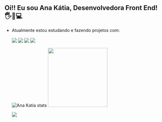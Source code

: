 ## Oi!! Eu sou Ana Kátia, Desenvolvedora Front End! 🖐️👩💻
- Atualmente estou estudando e fazendo projetos com:<br> <br>
 <img src="https://img.shields.io/badge/HTML5-E34F26?style=for-the-badge&logo=html5&logoColor=white" /> <img src="https://img.shields.io/badge/CSS3-1572B6?style=for-the-badge&logo=css3&logoColor=white" />  <img src="https://img.shields.io/badge/JavaScript-F7DF1E?style=for-the-badge&logo=javascript&logoColor=black" /> <img src="https://img.shields.io/badge/react-%2320232a.svg?style=for-the-badge&logo=react&logoColor=%2361DAFB" /> <br>

  ![Ana Katia stats](https://github-readme-stats.vercel.app/api?username=katiaana&show_icons=true&theme=radical)   <img height="195em" src="https://github-readme-stats.vercel.app/api/top-langs/?username=Katiaana&layout=compact&langs_count=7&theme=tokyonight"/> 
  <br>
  <div>
     <a href="https://www.linkedin.com/in/anakatia21/" target="_blank"><img src="https://img.shields.io/badge/-LinkedIn-%230077B5?style=for-the-badge&logo=linkedin&logoColor=white" target="_blank"></a>
  <div>
